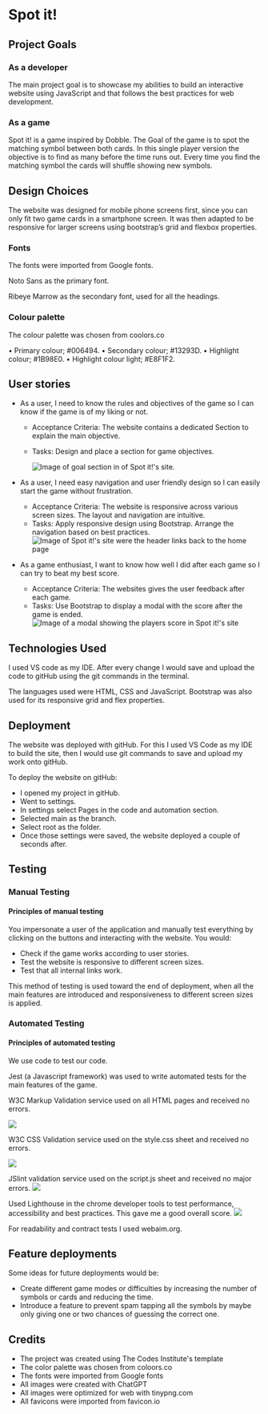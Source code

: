 # Spot it!
## Project Goals
### As a developer
The main project goal is to showcase my abilities to build an interactive website using JavaScript and that follows the best practices for web development.
### As a game
Spot it! is a game inspired by Dobble. The Goal of the game is to spot the matching symbol between both cards. In this single player version the objective is to find as many before the time runs out. Every time you find the matching symbol the cards will shuffle showing new symbols.

## Design Choices
The website was designed for mobile phone screens first, since you can only fit two game cards in a smartphone screen. It was then adapted to be responsive for larger screens using bootstrap’s grid and flexbox properties.

### Fonts
The fonts were imported from Google fonts.

Noto Sans as the primary font.

Ribeye Marrow as the secondary font, used for all the headings.

### Colour palette
The colour palette was chosen from coolors.co

• Primary colour; #006494.
• Secondary colour; #13293D.
• Highlight colour; #1B98E0.
• Highlight colour light; #E8F1F2.

## User stories
* As a user, I need to know the rules and objectives of the game so I can know if the game is of my liking or not.

  * Acceptance Criteria: 
    The website contains a dedicated Section to explain the main objective.
  * Tasks:
    Design and place a section for game objectives.

    ![Image of goal section in of Spot it!'s site.](assets/images/readme-images/user-sroty-1.png)

* As a user, I need easy navigation and user friendly design so I can easily start the game without frustration.

  * Acceptance Criteria: 
    The website is responsive across various screen sizes.
    The layout and navigation are intuitive.
  * Tasks:
    Apply responsive design using Bootstrap.
    Arrange the navigation based on best practices. 
    ![Image of Spot it!'s site were the header links back to the home page](assets/images/readme-images/user-story-2.png)

* As a game enthusiast, I want to know how well I did after each game so I can try to beat my best score.
  * Acceptance Criteria: 
    The websites gives the user feedback after each game.
  * Tasks:
    Use Bootstrap to display a modal with the score after the game is ended. 
    ![Image of a modal showing the players score in Spot it!'s site](assets/images/readme-images/user-story-3.png)

## Technologies Used
I used VS code as my IDE. After every change I would save and upload the code to gitHub using the git commands in the terminal.

The languages used were HTML, CSS and JavaScript. Bootstrap was also used for its responsive grid and flex properties.

## Deployment
The website was deployed with gitHub. For this I used VS Code as my IDE to build the site, then I would use git commands to save and upload my work onto gitHub.

To deploy the website on gitHub:

* I opened my project in gitHub.
* Went to settings.
* In settings select Pages in the code and automation section.
* Selected main as the branch.
* Select root as the folder.
* Once those settings were saved, the website deployed a couple of seconds after.

## Testing
### Manual Testing
#### Principles of manual testing
You impersonate a user of the application and manually test everything by clicking on the buttons and interacting with the website. You would:

* Check if the game works according to user stories.
* Test the website is responsive to different screen sizes.
* Test that all internal links work.

This method of testing is used toward the end of deployment, when all the main features are introduced and responsiveness to different screen sizes is applied.

### Automated Testing
#### Principles of automated testing
We use code to test our code.

Jest (a Javascript framework) was used to write automated tests for the main features of the game.

W3C Markup Validation service used on all HTML pages and received no errors.

![](assets/images/readme-images/w3c-markup.png)

W3C CSS Validation service used on the style.css sheet and received no errors.

![](assets/images/readme-images/w3c-css.png)

JSlint validation service used on the script.js sheet and received no major errors.
![](assets/images/readme-images/jslint.png)

Used Lighthouse in the chrome developer tools to test performance, accessibility and best practices. This gave me a good overall score.
![](assets/images/readme-images/lighthouse.png)

For readability and contract tests I used webaim.org.

## Feature deployments
Some ideas for future deployments would be:

* Create different game modes or difficulties by increasing the number of symbols or cards and reducing the time.
* Introduce a feature to prevent spam tapping all the symbols by maybe only giving one or two chances of guessing the correct one.

## Credits
* The project was created using The Codes Institute's template
* The color palette was chosen from coloors.co
* The fonts were imported from Google fonts
* All images were created with ChatGPT
* All images were optimized for web with tinypng.com
* All favicons were imported from favicon.io
